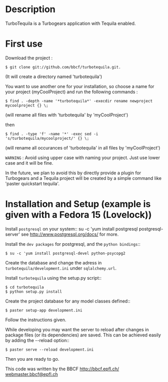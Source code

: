 Description
====================
TurboTequila is a Turbogears application with Tequila enabled.

First use
=====================
Download the project :

    $ git clone git://github.com/bbcf/turbotequila.git.

(It will create a directory named 'turbotequila')

You want to use another one for your installation, so choose a name for your project (myCoolProject)
and run the following commands :

    $ find . -depth -name '*turbotequila*' -execdir rename newproject mycoolproject {} \;

(will rename all files with 'turbotequila' by 'myCoolProject')

then

    $ find . -type 'f' -name '*' -exec sed -i 's/turbotequila/mycoolproject/' {} \;

(will rename all occurances of 'turbotequila' in all files by 'myCoolProject')

``WARNING`` : Avoid using upper case with naming your project. Just use lower case and it will be fine.

In the future, we plan to avoid this by directly provide a plugin for Turbogears and a Tequila project will
be created by a simple command like 'paster quickstart tequila'.


Installation and Setup (example is given with a Fedora 15 (Lovelock))
======================

Install ``postgresql`` on your system::
su -c 'yum install postgresql postgresql-server'
see http://www.postgresql.org/docs/ for more.

Install the ``dev packages`` for postgresql, and the ``python bindings``::
    
    $ su -c 'yum install postgresql-devel python-psycopg2

Create the database and change the adress in ``turbotequila/development.ini`` under ``sqlalchemy.url``.

Install ``turbotequila`` using the setup.py script::

    $ cd turbotequila
    $ python setup.py install

Create the project database for any model classes defined::

    $ paster setup-app development.ini

Follow the instructions given.

While developing you may want the server to reload after changes in package files (or its dependencies) are saved. This can be achieved easily by adding the --reload option::

    $ paster serve --reload development.ini

Then you are ready to go.



 This code was written by the BBCF
 http://bbcf.epfl.ch/              
 webmaster.bbcf@epfl.ch            

